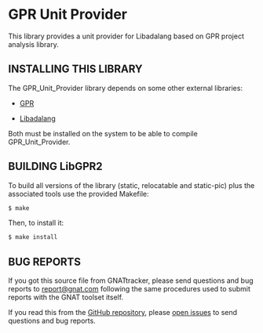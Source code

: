 GPR Unit Provider
======================================

This library provides a unit provider for Libadalang based on
GPR project analysis library.

INSTALLING THIS LIBRARY
-----------------------

The GPR_Unit_Provider library depends on some other external libraries:

* [GPR](https://github.com/AdaCore/gpr)

* [Libadalang](https://github.com/AdaCore/libadalang)

Both must be installed on the system to be able to compile GPR_Unit_Provider.

BUILDING LibGPR2
----------------

To build all versions of the library (static, relocatable and
static-pic) plus the associated tools use the provided Makefile:

```sh
$ make
```

Then, to install it:

```sh
$ make install
```


BUG REPORTS
-----------

If you got this source file from GNATtracker, please send questions and bug
reports to report@gnat.com following the same procedures used to submit reports
with the GNAT toolset itself.

If you read this from the [GitHub repository](https://github.com/AdaCore/gpr-unit-provider),
please [open issues](https://github.com/AdaCore/gpr-unit-provider/issues) to send questions
and bug reports.
